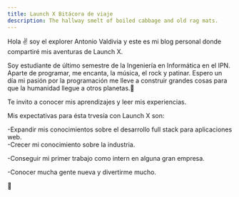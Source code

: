 ```yaml
---
title: Launch X Bitácora de viaje
description: The hallway smelt of boiled cabbage and old rag mats.
---
```


Hola ✌️  soy el explorer Antonio Valdivia y este es mi blog personal donde compartiré mis aventuras de Launch X.

Soy estudiante de último semestre de la Ingeniería en Informática en el IPN.<br>
Aparte de programar, me encanta, la música, el rock y patinar.
Espero un día mi pasión por la programación me lleve a construir grandes cosas para que la humanidad llegue a otros planetas.🚀

Te invito a conocer mis aprendizajes y leer mis experiencias.

Mis expectativas para ésta trvesía con Launch X son:

-Expandir mis conocimientos sobre el desarrollo full stack para aplicaciones web.\
-Crecer mi conocimiento sobre la industria.

-Conseguir mi primer trabajo como intern en alguna gran empresa.

-Conocer mucha gente nueva y divertirme mucho.

🚀
